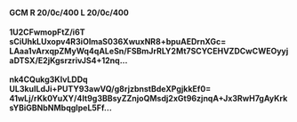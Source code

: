 #### GCM R 20/0c/400 L 20/0c/400
**1U2CFwmopFtZ/i6T**<br/>**sCiUhkLUxopv4R3iOlmaS036XwuxNR8+bpuAEDrnXGc=**<br/>**LAaa1vArxqpZMyWq4qALeSn/FSBmJrRLY2Mt7SCYCEHVZDCwCWEOyyjaDTSX/E2jKgsrzrivJS4+12nq...**<br/><br/>
**nk4CQukg3KIvLDDq**<br/>**UL3kuILdJi+PUTY93awVQ/g8rjzbnstBdeXPgjkkEf0=**<br/>**41wLj/rKk0YuXY/4It9g3BBsyZZnjoQMsdj2xGt96zjnqA+Jx3RwH7gAyKrksYBiGBNbNMbqgIpeL5Ff...**